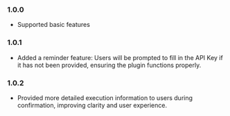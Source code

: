 ### 1.0.0
- Supported basic features

### 1.0.1
- Added a reminder feature: Users will be prompted to fill in the API Key if it has not been provided, ensuring the plugin functions properly.

### 1.0.2
- Provided more detailed execution information to users during confirmation, improving clarity and user experience.